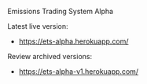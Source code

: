 Emissions Trading System Alpha

Latest live version:
- https://ets-alpha.herokuapp.com/

Review archived versions:
- https://ets-alpha-v1.herokuapp.com/